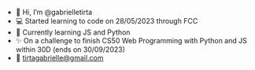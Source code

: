 - 🤍 Hi, I’m @gabrielletirta
- 💻 Started learning to code on 28/05/2023 through FCC 
- 🐍 Currently learning JS and Python
- ✨ On a challenge to finish CS50 Web Programming with Python and JS within 30D (ends on 30/09/2023)
- 💌 tirtagabrielle@gmail.com

<!---
gabrielletirta/gabrielletirta is a ✨ special ✨ repository because its `README.md` (this file) appears on your GitHub profile.
You can click the Preview link to take a look at your changes.
--->
